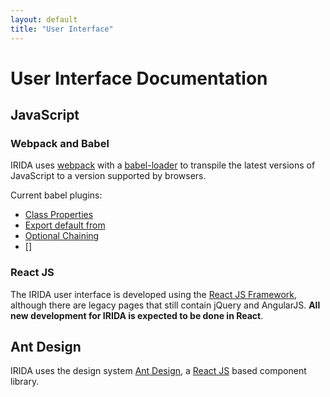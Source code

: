 ```yaml
---
layout: default
title: "User Interface"
---
```


# User Interface Documentation

## JavaScript

### Webpack and Babel

IRIDA uses [webpack](https://webpack.js.org/) with a [babel-loader](https://webpack.js.org/loaders/babel-loader/#root) to transpile the latest versions of JavaScript to a version supported by browsers.

Current babel plugins:
- [Class Properties](https://babeljs.io/docs/en/babel-plugin-proposal-class-properties)
- [Export default from](https://babeljs.io/docs/en/babel-plugin-proposal-export-default-from) 
- [Optional Chaining](https://babeljs.io/docs/en/babel-plugin-proposal-optional-chaining)
- []

### React JS

The IRIDA user interface is developed using the [React JS Framework](https://reactjs.org/), although there are legacy pages that still contain jQuery and AngularJS. **All new development for IRIDA is expected to be done in React**.



## Ant Design

IRIDA uses the design system [Ant Design](https://ant.design/), a [React JS](https://reactjs.org/) based component library.